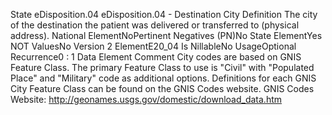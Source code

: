

State
eDisposition.04
eDisposition.04 - Destination City
Definition
The city of the destination the patient was delivered or transferred to (physical address).
National ElementNoPertinent Negatives (PN)No
State ElementYes
NOT ValuesNo
Version 2 ElementE20_04
Is NillableNo
UsageOptional
Recurrence0 : 1
Data Element Comment
City codes are based on GNIS Feature Class. The primary Feature Class to use is "Civil" with "Populated Place" and "Military"
code as additional options. 
Definitions for each GNIS City Feature Class can be found on the GNIS Codes website. 
GNIS Codes Website: http://geonames.usgs.gov/domestic/download_data.htm